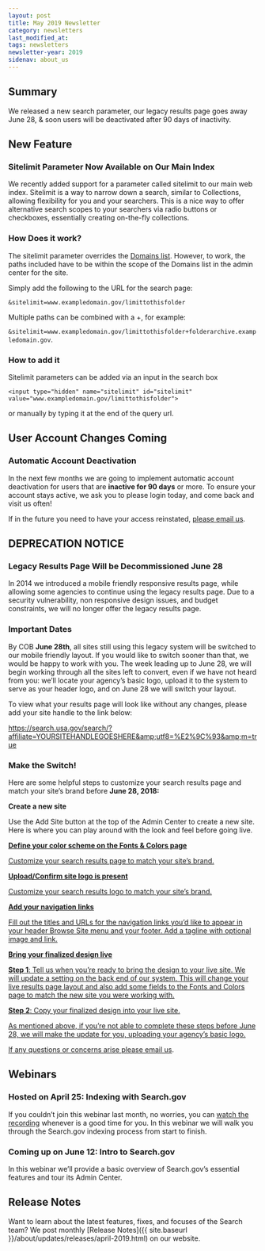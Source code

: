 ```yaml
---
layout: post
title: May 2019 Newsletter
category: newsletters
last_modified_at: 
tags: newsletters
newsletter-year: 2019
sidenav: about_us
---
```


## Summary

We released a new search parameter, our legacy results page goes away June 28, &amp; soon users will be deactivated after 90 days of inactivity.

## New Feature

### Sitelimit Parameter Now Available on Our Main Index

We recently added support for a parameter called sitelimit to our main web index. Sitelimit is a way to narrow down a search, similar to Collections, allowing flexibility for you and your searchers. This is a nice way to offer alternative search scopes to your searchers via radio buttons or checkboxes, essentially creating on-the-fly collections.

### How Does it work?

The sitelimit parameter overrides the <a href="https://search.gov/manual/domains.html">Domains list</a>. However, to work, the paths included have to be within the scope of the Domains list in the admin center for the site.

Simply add the following to the URL for the search page:

`&sitelimit=www.exampledomain.gov/limittothisfolder`

Multiple paths can be combined with a +, for example:

`&sitelimit=www.exampledomain.gov/limittothisfolder+folderarchive.exampledomain.gov`.

### How to add it

Sitelimit parameters can be added via an input in the search box

```<input type="hidden" name="sitelimit" id="sitelimit" value="www.exampledomain.gov/limittothisfolder">```

or manually by typing it at the end of the query url.

## User Account Changes Coming

### Automatic Account Deactivation

In the next few months we are going to implement automatic account deactivation for users that are **inactive for 90 days** or more. To ensure your account stays active, we ask you to please login today, and come back and visit us often!

If in the future you need to have your access reinstated, <a href="mailto:search@gsa.gov">please email us</a>.

## DEPRECATION NOTICE

### Legacy Results Page Will be Decommissioned June 28

In 2014 we introduced a mobile friendly responsive results page, while allowing some agencies to continue using the legacy results page. Due to a security vulnerability, non responsive design issues, and budget constraints, we will no longer offer the legacy results page.

### Important Dates

By COB **June 28th**, all sites still using this legacy system will be switched to our mobile friendly layout. If you would like to switch sooner than that, we would be happy to work with you. The week leading up to June 28, we will begin working through all the sites left to convert, even if we have not heard from you: we’ll locate your agency’s basic logo, upload it to the system to serve as your header logo, and on June 28 we will switch your layout.

To view what your results page will look like without any changes, please add your site handle to the link below:

https://search.usa.gov/search/?affiliate=YOURSITEHANDLEGOESHERE&amp;utf8=%E2%9C%93&amp;m=true

### Make the Switch!

Here are some helpful steps to customize your search results page and match your site’s brand before **June 28, 2018:**

**Create a new site**

Use the Add Site button at the top of the Admin Center to create a new site. Here is where you can play around with the look and feel before going live.

<a href="https://search.gov/manual/brand.html?utm_source=hs_email&amp;utm_medium=email&amp;_hsenc=p2ANqtz-8asXLD8kW1r6huIYx7xdkq4QtNA47llNtSUy9jkEVwU5dRiMUYsSnNV0lCI1aMs138m2T3">**Define your color scheme on the Fonts &amp; Colors page**

Customize your search results page to match your site’s brand.

**Upload/Confirm site logo is present**

Customize your search results logo to match your site’s brand.

**Add your navigation links**

Fill out the titles and URLs for the navigation links you’d like to appear in your header Browse Site menu and your footer. Add a tagline with optional image and link.

**Bring your finalized design live**

**Step 1**: Tell us when you’re ready to bring the design to your live site. We will update a setting on the back end of our system. This will change your live results page layout and also add some fields to the Fonts and Colors page to match the new site you were working with.

**Step 2**: Copy your finalized design into your live site.

As mentioned above, if you’re not able to complete these steps before June 28, we will make the update for you, uploading your agency’s basic logo.

If any questions or concerns arise <a href="mailto:search@gsa.gov" target="_blank">please email us</a>.

## Webinars

### Hosted on April 25: Indexing with Search.gov

If you couldn’t join this webinar last month, no worries, you can <a href="https://search.gov/manual/training.html">watch the recording</a> whenever is a good time for you. In this webinar we will walk you through the Search.gov indexing process from start to finish.

### Coming up on June 12: Intro to Search.gov
In this webinar we’ll provide a basic overview of Search.gov’s essential features and tour its Admin Center.

## Release Notes

Want to learn about the latest features, fixes, and focuses of the Search team? We post monthly [Release Notes]({{ site.baseurl }}/about/updates/releases/april-2019.html) on our website.